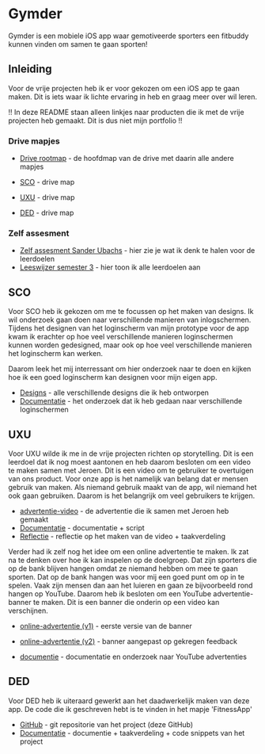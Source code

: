 # Gymder

Gymder is een mobiele iOS app waar gemotiveerde sporters een fitbuddy kunnen vinden om samen te gaan sporten!

## Inleiding

Voor de vrije projecten heb ik er voor gekozen om een iOS app te gaan maken. Dit is iets waar ik lichte ervaring in heb en graag meer over wil leren. 

!! In deze README staan alleen linkjes naar producten die ik met de vrije projecten heb gemaakt. Dit is dus niet mijn portfolio !!

### Drive mapjes
* [Drive rootmap](https://drive.google.com/open?id=1RTAGXrEjuZU_H9_iMZcO0M-Q0oMwoFbX) - de hoofdmap van de drive met daarin alle andere mapjes

* [SCO](https://drive.google.com/drive/u/0/folders/1MjmGDANs87l_slVQY54KjsjEITi1E7Hc) - drive map
* [UXU](https://drive.google.com/drive/u/0/folders/1YZ6I0MAkrOfNF1qJOoWFM7RirgIGm7ga) - drive map
* [DED](https://drive.google.com/drive/u/0/folders/1pLX0bA6ZZYhOGKNlN17kg4xXlS7NSMqd) - drive map

### Zelf assesment
* [Zelf assesment Sander Ubachs](https://drive.google.com/file/d/11k6VoSJNquQvy1gOVRE0N1wpR0wwG6bZ/view?usp=sharing) - hier zie je wat ik denk te halen voor de leerdoelen
* [Leeswijzer semester 3](https://drive.google.com/file/d/1rBqP-asShfV1Ch0wCbvpYEHVIQMgrOHm/view?usp=sharing) - hier toon ik alle leerdoelen aan


## SCO
Voor SCO heb ik gekozen om me te focussen op het maken van designs. Ik wil onderzoek gaan doen naar verschillende manieren van inlogschermen. Tijdens het designen van het loginscherm van mijn prototype voor de app kwam ik erachter op hoe veel verschillende manieren loginschermen kunnen worden gedesigned, maar ook op hoe veel verschillende manieren het loginscherm kan werken.

Daarom leek het mij interressant om hier onderzoek naar te doen en kijken hoe ik een goed loginscherm kan designen voor mijn eigen app.

* [Designs](https://drive.google.com/open?id=1hf3m11LyAX6E-VzgxzVnBhiuMnBjM5YI) - alle verschillende designs die ik heb ontworpen
* [Documentatie](https://drive.google.com/file/d/1MnVlqu21psKKwHc1ybm9aBAMqclODmzM/view?usp=sharing) - het onderzoek dat ik heb gedaan naar verschillende loginschermen

## UXU
Voor UXU wilde ik me in de vrije projecten richten op storytelling. Dit is een leerdoel dat ik nog moest aantonen en heb daarom besloten om een video te maken samen met Jeroen. Dit is een video om te gebruiker te overtuigen van ons product. Voor onze app is het namelijk van belang dat er mensen gebruik van maken. Als niemand gebruik maakt van de app, wil niemand het ook gaan gebruiken. Daarom is het belangrijk om veel gebruikers te krijgen.

* [advertentie-video](https://drive.google.com/file/d/1nUwdC6P00BMXyFcSxY1OX2TwUerNLhkK/view?usp=sharing) - de advertentie die ik samen met Jeroen heb gemaakt
* [Documentatie](https://drive.google.com/open?id=12CZQyclsXXW1vm6E9IBFxkjvh-PmIzNK) - documentatie + script
* [Reflectie](https://drive.google.com/file/d/1T-vQWNAeXHBYqJnnob8Vh6NwJcmC_0nY/view?usp=sharing) -  reflectie op het maken van de video + taakverdeling

Verder had ik zelf nog het idee om een online advertentie te maken. Ik zat na te denken over hoe ik kan inspelen op de doelgroep. Dat zijn sporters die op de bank blijven hangen omdat ze niemand hebben om mee te gaan sporten. Dat op de bank hangen was voor mij een goed punt om op in te spelen. Vaak zijn mensen dan aan het luieren en gaan ze bijvoorbeeld rond hangen op YouTube. Daarom heb ik besloten om een YouTube advertentie-banner te maken. Dit is een banner die onderin op een video kan verschijnen.

* [online-advertentie (v1)](https://drive.google.com/file/d/1YKceiVeqZ8AcGqIqAf1k_o4uPLSo1N_L/view?usp=sharing) - eerste versie van de banner
* [online-advertentie (v2)](https://drive.google.com/file/d/1LhtDQYYpobIwsfijjbJW4RnHhbgDWRtb/view?usp=sharing) - banner aangepast op gekregen feedback

* [documentie](https://drive.google.com/file/d/1mhcfKklmfE20VvIXfj9zZ4UxgQ2ajnND/view?usp=sharing) - documentatie en onderzoek naar YouTube advertenties


## DED
Voor DED heb ik uiteraard gewerkt aan het daadwerkelijk maken van deze app. De code die ik geschreven hebt is te vinden in het mapje 'FitnessApp'

* [GitHub](https://github.com/sanderubachs/FitnessApp/tree/master/FitnessApp) - git repositorie van het project (deze GitHub)
* [Documentatie](https://drive.google.com/file/d/11GTYb9KtmdojpDKlrHmdmxEl95zuPJ7J/view?usp=sharing) - documentie + taakverdeling + code snippets van het project
